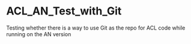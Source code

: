 # ACL_AN_Test_with_Git
Testing whether there is a way to use Git as the repo for ACL code while running on the AN version
